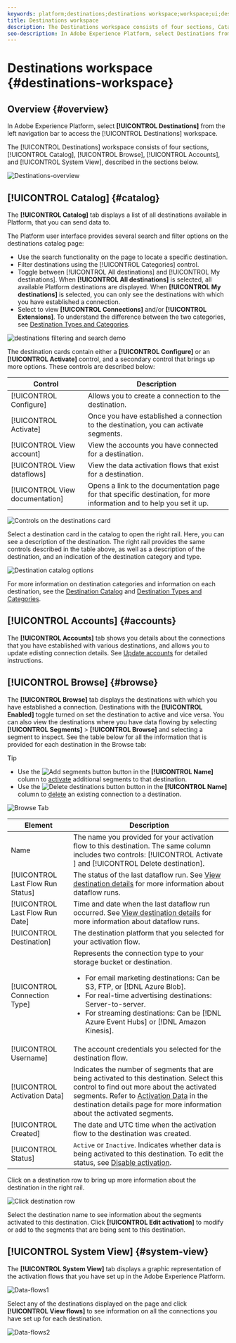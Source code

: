 ```yaml
---
keywords: platform;destinations;destinations workspace;workspace;ui;destinations ui;catalog;destinations catalog;
title: Destinations workspace
description: The Destinations workspace consists of four sections, Catalog, Browse, Accounts, and System View, which are described in the sections below.
seo-description: In Adobe Experience Platform, select Destinations from the left navigation bar to access the destinations workspace.
---
```


# Destinations workspace {#destinations-workspace}

## Overview {#overview}

In Adobe Experience Platform, select **[!UICONTROL Destinations]** from the left navigation bar to access the [!UICONTROL Destinations] workspace.

The [!UICONTROL Destinations] workspace consists of four sections, [!UICONTROL Catalog], [!UICONTROL Browse], [!UICONTROL Accounts], and [!UICONTROL System View], described in the sections below.

![Destinations-overview](../assets/ui/workspace/destinations-workspace.png)

## [!UICONTROL Catalog] {#catalog}

The **[!UICONTROL Catalog]** tab displays a list of all destinations available in Platform, that you can send data to. 

The Platform user interface provides several search and filter options on the destinations catalog page:

* Use the search functionality on the page to locate a specific destination.
* Filter destinations using the [!UICONTROL Categories] control.
* Toggle between [!UICONTROL All destinations] and [!UICONTROL My destinations]. When **[!UICONTROL All destinations]** is selected, all available Platform destinations are displayed. When **[!UICONTROL My destinations]** is selected, you can only see the destinations with which you have established a connection.
* Select to view **[!UICONTROL Connections]** and/or **[!UICONTROL Extensions]**. To understand the difference between the two categories, see [Destination Types and Categories](../destination-types.md).

![destinations filtering and search demo](../assets/ui/workspace/destinations-search-and-filter.gif)

The destination cards contain either a **[!UICONTROL Configure]** or an **[!UICONTROL Activate]** control, and a secondary control that brings up more options. These controls are described below:

Control | Description 
---------|----------
[!UICONTROL Configure] | Allows you to create a connection to the destination.
[!UICONTROL Activate] | Once you have established a connection to the destination, you can activate segments. 
[!UICONTROL View account] | View the accounts you have connected for a destination.
[!UICONTROL View dataflows] | View the data activation flows that exist for a destination.
[!UICONTROL View documentation] | Opens a link to the documentation page for that specific destination, for more information and to help you set it up.

![Controls on the destinations card](../assets/ui/workspace/destination-card-options.png)

Select a destination card in the catalog to open the right rail. Here, you can see a description of the destination. The right rail provides the same controls described in the table above, as well as a description of the destination, and an indication of the destination category and type.

![Destination catalog options](../assets/ui/workspace/destination-right-rail.png)

For more information on destination categories and information on each destination, see the [Destination Catalog](../catalog/overview.md) and [Destination Types and Categories](../destination-types.md).

## [!UICONTROL Accounts] {#accounts}

The **[!UICONTROL Accounts]** tab shows you details about the connections that you have established with various destinations, and allows you to update edisting connection details. See [Update accounts](update-accounts.md) for detailed instructions.

## [!UICONTROL Browse] {#browse}

The **[!UICONTROL Browse]** tab displays the destinations with which you have established a connection. Destinations with the **[!UICONTROL Enabled]** toggle turned on set the destination to active and vice versa. You can also view the destinations where you have data flowing by selecting **[!UICONTROL Segments]** > **[!UICONTROL Browse]** and selecting a segment to inspect. See the table below for all the information that is provided for each destination in the Browse tab:

>[!TIP]
>
> * Use the ![Add segments button](../assets/ui/workspace/add-data-symbol.png) button in the **[!UICONTROL Name]** column to [activate](activate-destinations.md) additional segments to that destination.
> * Use the ![Delete destinations button](../assets/ui/workspace/delete-destination-symbol.png) button in the **[!UICONTROL Name]** column to [delete](delete-destinations.md) an existing connection to a destination.

![Browse Tab](../assets/ui/workspace/browse-tab.png)

Element | Description 
---------|----------
Name | The name you provided for your activation flow to this destination. The same column includes two controls: [!UICONTROL Activate ] and [!UICONTROL Delete destination].
[!UICONTROL Last Flow Run Status] | The status of the last dataflow run. See [View destination details](destination-details-page.md) for more information about dataflow runs.
[!UICONTROL Last Flow Run Date] | Time and date when the last dataflow run occurred. See [View destination details](destination-details-page.md) for more information about dataflow runs.
[!UICONTROL Destination] | The destination platform that you selected for your activation flow.
[!UICONTROL Connection Type] | Represents the connection type to your storage bucket or destination. <ul><li>For email marketing destinations: Can be S3, FTP, or [!DNL Azure Blob].</li><li>For real-time advertising destinations: Server-to-server.</li><li>For streaming destinations: Can be [!DNL Azure Event Hubs] or [!DNL Amazon Kinesis].</li></ul>
[!UICONTROL Username] | The account credentials you selected for the destination flow.
[!UICONTROL Activation Data] | Indicates the number of segments that are being activated to this destination. Select this control to find out more about the activated segments. Refer to [Activation Data](/help/destinations/ui/destination-details-page.md#activation-data) in the destination details page for more information about the activated segments. 
[!UICONTROL Created] | The date and UTC time when the activation flow to the destination was created.
[!UICONTROL Status] | `Active` or `Inactive`. Indicates whether data is being activated to this destination. To edit the status, see [Disable activation](./activate-destinations.md#disable-activation).

Click on a destination row to bring up more information about the destination in the right rail.

![Click destination row](../assets/ui/workspace/click-destination-row.png)

Select the destination name to see information about the segments activated to this destination. Click **[!UICONTROL Edit activation]** to modify or add to the segments that are being sent to this destination.
 
## [!UICONTROL System View] {#system-view}

The **[!UICONTROL System View]** tab displays a graphic representation of the activation flows that you have set up in the Adobe Experience Platform.

![Data-flows1](../assets/ui/workspace/data-flows1.png)

Select any of the destinations displayed on the page and click **[!UICONTROL View flows]** to see information on all the connections you have set up for each destination.

![Data-flows2](../assets/ui/workspace/data-flows2.png)